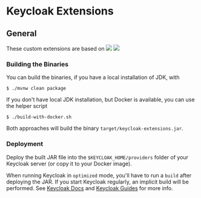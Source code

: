 # Keycloak Extensions

## General

These custom extensions are based on
![](https://img.shields.io/badge/Keycloak-26.3-blue)
![](https://img.shields.io/badge/Java-21-f89820)

### Building the Binaries

You can build the binaries, if you have a local installation of JDK, with

    $ ./mvnw clean package

If you don't have local JDK installation, but Docker is available, you can use the helper script

    $ ./build-with-docker.sh

Both approaches will build the binary `target/keycloak-extensions.jar`.

### Deployment

Deploy the built JAR file into the `$KEYCLOAK_HOME/providers` folder of your Keycloak server (or copy it to your Docker image).

When running Keycloak in `optimized` mode, you'll have to run a `build` after deploying the JAR.
If you start Keycloak regularly, an implicit build will be performed.
See [Keycloak Docs](https://www.keycloak.org/docs) and [Keycloak Guides](https://www.keycloak.org/guides) for more info.
